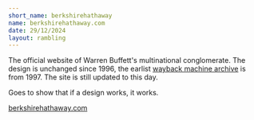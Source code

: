 ```yaml
---
short_name: berkshirehathaway
name: berkshirehathaway.com
date: 29/12/2024
layout: rambling
---
```

The official website of Warren Buffett's multinational conglomerate. The design is unchanged since 1996, the earlist <a href="https://web.archive.org/web/19970530212007/https://www.berkshirehathaway.com/" target="_blank" rel="noopener">wayback machine archive</a> is from 1997. The site is still updated to this day.

Goes to show that if a design works, it works.

<a href="https://www.berkshirehathaway.com/" target="_blank" rel="noopener">berkshirehathaway.com</a>